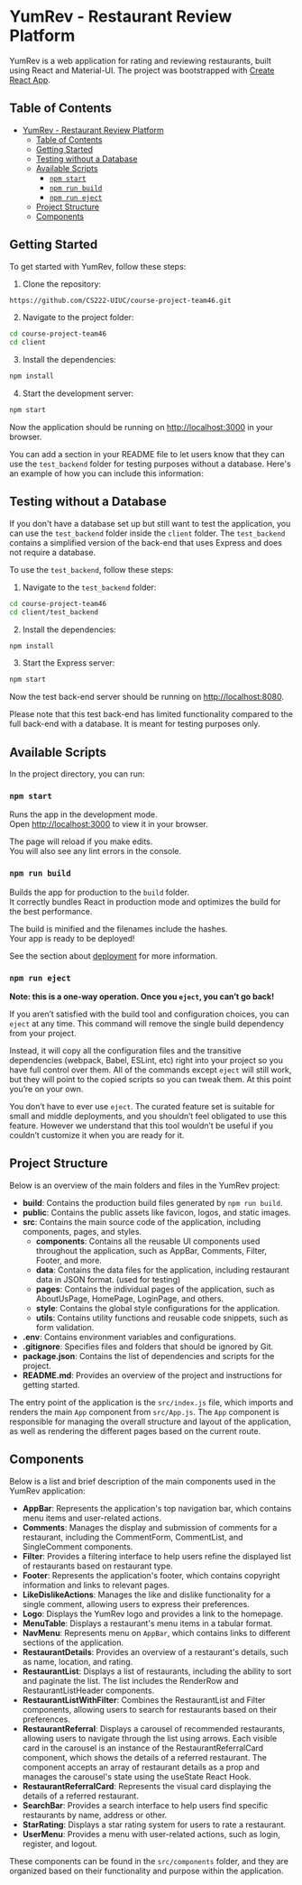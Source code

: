# YumRev - Restaurant Review Platform

YumRev is a web application for rating and reviewing restaurants, built using React and Material-UI. The project was bootstrapped with [Create React App](https://github.com/facebook/create-react-app).

## Table of Contents

- [YumRev - Restaurant Review Platform](#yumrev---restaurant-review-platform)
  - [Table of Contents](#table-of-contents)
  - [Getting Started](#getting-started)
  - [Testing without a Database](#testing-without-a-database)
  - [Available Scripts](#available-scripts)
    - [`npm start`](#npm-start)
    - [`npm run build`](#npm-run-build)
    - [`npm run eject`](#npm-run-eject)
  - [Project Structure](#project-structure)
  - [Components](#components)

## Getting Started

To get started with YumRev, follow these steps:

1. Clone the repository:

```bash
https://github.com/CS222-UIUC/course-project-team46.git
```

2. Navigate to the project folder:

```bash
cd course-project-team46
cd client
```

3. Install the dependencies:

```bash
npm install
```

4. Start the development server:

```bash
npm start
```

Now the application should be running on [http://localhost:3000](http://localhost:3000) in your browser.

You can add a section in your README file to let users know that they can use the `test_backend` folder for testing purposes without a database. Here's an example of how you can include this information:

## Testing without a Database

If you don't have a database set up but still want to test the application, you can use the `test_backend` folder inside the `client` folder. The `test_backend` contains a simplified version of the back-end that uses Express and does not require a database.

To use the `test_backend`, follow these steps:

1. Navigate to the `test_backend` folder:

```bash
cd course-project-team46
cd client/test_backend
```

2. Install the dependencies:

```bash
npm install
```

3. Start the Express server:

```bash
npm start
```

Now the test back-end server should be running on [http://localhost:8080](http://localhost:8080).

Please note that this test back-end has limited functionality compared to the full back-end with a database. It is meant for testing purposes only.

## Available Scripts

In the project directory, you can run:

### `npm start`

Runs the app in the development mode.\
Open [http://localhost:3000](http://localhost:3000) to view it in your browser.

The page will reload if you make edits.\
You will also see any lint errors in the console.

### `npm run build`

Builds the app for production to the `build` folder.\
It correctly bundles React in production mode and optimizes the build for the best performance.

The build is minified and the filenames include the hashes.\
Your app is ready to be deployed!

See the section about [deployment](https://facebook.github.io/create-react-app/docs/deployment) for more information.

### `npm run eject`

**Note: this is a one-way operation. Once you `eject`, you can’t go back!**

If you aren’t satisfied with the build tool and configuration choices, you can `eject` at any time. This command will remove the single build dependency from your project.

Instead, it will copy all the configuration files and the transitive dependencies (webpack, Babel, ESLint, etc) right into your project so you have full control over them. All of the commands except `eject` will still work, but they will point to the copied scripts so you can tweak them. At this point you’re on your own.

You don’t have to ever use `eject`. The curated feature set is suitable for small and middle deployments, and you shouldn’t feel obligated to use this feature. However we understand that this tool wouldn’t be useful if you couldn’t customize it when you are ready for it.

## Project Structure

Below is an overview of the main folders and files in the YumRev project:

- **build**: Contains the production build files generated by `npm run build`.
- **public**: Contains the public assets like favicon, logos, and static images.
- **src**: Contains the main source code of the application, including components, pages, and styles.
    - **components**: Contains all the reusable UI components used throughout the application, such as AppBar, Comments, Filter, Footer, and more.
    - **data**: Contains the data files for the application, including restaurant data in JSON format. (used for testing)
    - **pages**: Contains the individual pages of the application, such as AboutUsPage, HomePage, LoginPage, and others.
    - **style**: Contains the global style configurations for the application.
    - **utils**: Contains utility functions and reusable code snippets, such as form validation.
- **.env**: Contains environment variables and configurations.
- **.gitignore**: Specifies files and folders that should be ignored by Git.
- **package.json**: Contains the list of dependencies and scripts for the project.
- **README.md**: Provides an overview of the project and instructions for getting started.

The entry point of the application is the `src/index.js` file, which imports and renders the main `App` component from `src/App.js`. The `App` component is responsible for managing the overall structure and layout of the application, as well as rendering the different pages based on the current route.

## Components

Below is a list and brief description of the main components used in the YumRev application:

- **AppBar**: Represents the application's top navigation bar, which contains menu items and user-related actions.
- **Comments**: Manages the display and submission of comments for a restaurant, including the CommentForm, CommentList, and SingleComment components.
- **Filter**: Provides a filtering interface to help users refine the displayed list of restaurants based on restaurant type.
- **Footer**: Represents the application's footer, which contains copyright information and links to relevant pages.
- **LikeDislikeActions**: Manages the like and dislike functionality for a single comment, allowing users to express their preferences.
- **Logo**: Displays the YumRev logo and provides a link to the homepage.
- **MenuTable**: Displays a restaurant's menu items in a tabular format.
- **NavMenu**: Represents menu on `AppBar`, which contains links to different sections of the application.
- **RestaurantDetails**: Provides an overview of a restaurant's details, such as name, location, and rating.
- **RestaurantList**: Displays a list of restaurants, including the ability to sort and paginate the list. The list includes the RenderRow and RestaurantListHeader components.
- **RestaurantListWithFilter**: Combines the RestaurantList and Filter components, allowing users to search for restaurants based on their preferences.
- **RestaurantReferral**: Displays a carousel of recommended restaurants, allowing users to navigate through the list using arrows. Each visible card in the carousel is an instance of the RestaurantReferralCard component, which shows the details of a referred restaurant. The component accepts an array of restaurant details as a prop and manages the carousel's state using the useState React Hook.
- **RestaurantReferralCard**: Represents the visual card displaying the details of a referred restaurant.
- **SearchBar**: Provides a search interface to help users find specific restaurants by name, address or other.
- **StarRating**: Displays a star rating system for users to rate a restaurant.
- **UserMenu**: Provides a menu with user-related actions, such as login, register, and logout.

These components can be found in the `src/components` folder, and they are organized based on their functionality and purpose within the application.

